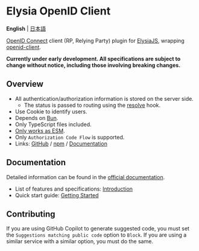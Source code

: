 # Elysia OpenID Client

**English** | [日本語](README.ja.md)

[OpenID Connect](https://openid.net/) client (RP, Relying Party) plugin for [ElysiaJS](https://elysiajs.com/), wrapping [openid-client](https://github.com/panva/node-openid-client).

**Currently under early development. All specifications are subject to change without notice, including those involving breaking changes.**

## Overview

- All authentication/authorization information is stored on the server side.
    - The status is passed to routing using the [resolve](https://elysiajs.com/life-cycle/before-handle.html#resolve) hook.
- Use Cookie to identify users.
- Depends on [Bun](https://bun.sh/).
- Only TypeScript files included.
- [Only works as ESM](https://gist.github.com/sindresorhus/a39789f98801d908bbc7ff3ecc99d99c).
- Only `Authorization Code Flow` is supported.
- Links: [GitHub](https://github.com/macropygia/elysia-openid-client) / [npm](https://www.npmjs.com/package/elysia-openid-client) / [Documentation](https://macropygia.github.io/elysia-openid-client/)

## Documentation

Detailed information can be found in the [official documentation](https://macropygia.github.io/elysia-openid-client/).

- List of features and specifications: [Introduction](https://macropygia.github.io/elysia-openid-client/)
- Quick start guide: [Getting Started](https://macropygia.github.io/elysia-openid-client/getting-started/)

## Contributing

If you are using GitHub Copilot to generate suggested code, you must set the `Suggestions matching public code` option to `Block`. If you are using a similar service with a similar option, you must do the same.
